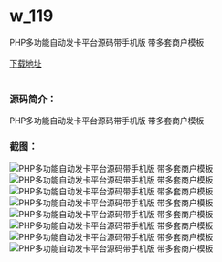 # w_119
PHP多功能自动发卡平台源码带手机版 带多套商户模板
<br/></br>
[下载地址](https://www.uuid2.com/119.html "下载地址")
<br/></br>
<h3>源码简介：</h3>
<p>PHP多功能自动发卡平台源码带手机版 带多套商户模板<p>
<h3>截图：</h3>
<img src="https://www.uuid2.com/wp-content/uploads/img/202105/9652c63918.jpg" alt="PHP多功能自动发卡平台源码带手机版 带多套商户模板"><img src="https://www.uuid2.com/wp-content/uploads/img/202105/9652c63918.jpg" alt="PHP多功能自动发卡平台源码带手机版 带多套商户模板"><img src="https://www.uuid2.com/wp-content/uploads/img/202105/f052c1d495.jpg" alt="PHP多功能自动发卡平台源码带手机版 带多套商户模板"><img src="https://www.uuid2.com/wp-content/uploads/img/202105/b972ba7626.jpg" alt="PHP多功能自动发卡平台源码带手机版 带多套商户模板"><img src="https://www.uuid2.com/wp-content/uploads/img/202105/7f6d71a907.jpg" alt="PHP多功能自动发卡平台源码带手机版 带多套商户模板"><img src="https://www.uuid2.com/wp-content/uploads/img/202105/3a6988c178.jpg" alt="PHP多功能自动发卡平台源码带手机版 带多套商户模板"><img src="https://www.uuid2.com/wp-content/uploads/img/202105/67c604d288.jpg" alt="PHP多功能自动发卡平台源码带手机版 带多套商户模板"><img src="https://www.uuid2.com/wp-content/uploads/img/202105/095cb2f360.jpg" alt="PHP多功能自动发卡平台源码带手机版 带多套商户模板">
